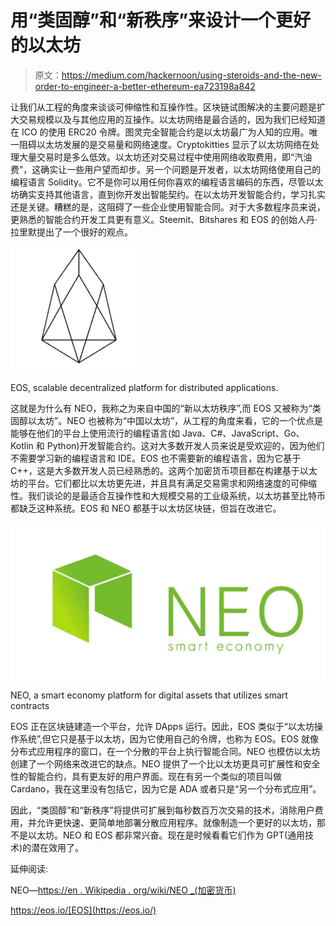 # 用“类固醇”和“新秩序”来设计一个更好的以太坊

> 原文：<https://medium.com/hackernoon/using-steroids-and-the-new-order-to-engineer-a-better-ethereum-ea723198a842>

让我们从工程的角度来谈谈可伸缩性和互操作性。区块链试图解决的主要问题是扩大交易规模以及与其他应用的互操作。以太坊网络是最合适的，因为我们已经知道在 ICO 的使用 ERC20 令牌。图灵完全智能合约是以太坊最广为人知的应用。唯一阻碍以太坊发展的是交易量和网络速度。Cryptokitties 显示了以太坊网络在处理大量交易时是多么低效。以太坊还对交易过程中使用网络收取费用，即“汽油费”，这确实让一些用户望而却步。另一个问题是开发者，以太坊网络使用自己的编程语言 Solidity。它不是你可以用任何你喜欢的编程语言编码的东西，尽管以太坊确实支持其他语言，直到你开发出智能契约。在以太坊开发智能合约，学习扎实还是关键。糟糕的是，这阻碍了一些企业使用智能合同。对于大多数程序员来说，更熟悉的智能合约开发工具更有意义。Steemit、Bitshares 和 EOS 的创始人丹·拉里默提出了一个很好的观点。

![](img/d8cacb55284af0380792bef90b7dce29.png)

EOS, scalable decentralized platform for distributed applications.

这就是为什么有 NEO，我称之为来自中国的“新以太坊秩序”,而 EOS 又被称为“类固醇以太坊”。NEO 也被称为“中国以太坊”，从工程的角度来看，它的一个优点是能够在他们的平台上使用流行的编程语言(如 Java、C#、JavaScript、Go、Kotlin 和 Python)开发智能合约。这对大多数开发人员来说是受欢迎的，因为他们不需要学习新的编程语言和 IDE。EOS 也不需要新的编程语言，因为它基于 C++，这是大多数开发人员已经熟悉的。这两个加密货币项目都在构建基于以太坊的平台。它们都比以太坊更先进，并且具有满足交易需求和网络速度的可伸缩性。我们谈论的是最适合互操作性和大规模交易的工业级系统，以太坊甚至比特币都缺乏这种系统。EOS 和 NEO 都基于以太坊区块链，但旨在改进它。

![](img/eadae464c3234653416ef2bc894065b2.png)

NEO, a smart economy platform for digital assets that utilizes smart contracts

EOS 正在区块链建造一个平台，允许 DApps 运行。因此，EOS 类似于“以太坊操作系统”,但它只是基于以太坊，因为它使用自己的令牌，也称为 EOS。EOS 就像分布式应用程序的窗口，在一个分散的平台上执行智能合同。NEO 也模仿以太坊创建了一个网络来改进它的缺点。NEO 提供了一个比以太坊更具可扩展性和安全性的智能合约，具有更友好的用户界面。现在有另一个类似的项目叫做 Cardano，我在这里没有包括它，因为它是 ADA 或者只是“另一个分布式应用”。

因此，“类固醇”和“新秩序”将提供可扩展到每秒数百万次交易的技术，消除用户费用，并允许更快速、更简单地部署分散应用程序。就像制造一个更好的以太坊，那不是以太坊。NEO 和 EOS 都非常兴奋。现在是时候看看它们作为 GPT(通用技术)的潜在效用了。

延伸阅读:

NEO—[https://en . Wikipedia . org/wiki/NEO _(加密货币)](https://en.wikipedia.org/wiki/NEO_(cryptocurrency))

https://eos.io/[EOS](https://eos.io/)
